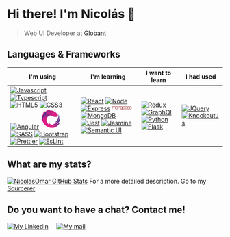 # Hi there! I'm Nicolás 👋
> Web UI Developer at [Globant](https://globant.com)

## Languages & Frameworks
| I'm using | I'm learning | I want to learn | I had used |
| --- | --- | --- | --- |
| [<img src="https://cdn.svgporn.com/logos/javascript.svg" alt="Javascript" width="48px">](https://developer.mozilla.org/en-US/docs/Web/JavaScript) [<img src="https://cdn.svgporn.com/logos/typescript-icon.svg" alt="Typescript" width="48px">](https://www.typescriptlang.org/) [<img src="https://cdn.svgporn.com/logos/html-5.svg" alt="HTML5" width="48px">](https://developer.mozilla.org/en-US/docs/Web/Guide/HTML/HTML5) [<img src="https://cdn.svgporn.com/logos/css-3.svg" alt="CSS3" width="48px">](https://developer.mozilla.org/en-US/docs/Archive/CSS3) [<img src="https://cdn.svgporn.com/logos/angular-icon.svg" alt="Angular" width="48px">](https://angular.io/) [<img src="https://raw.githubusercontent.com/ReactiveX/rxjs/master/resources/CI-CD/logo/svg/RxJs_Logo_Basic.svg" alt="RxJs" width="48px">](https://angular.io/guide/rx-library) [<img src="https://cdn.svgporn.com/logos/sass.svg" alt="SASS" width="48px">](https://sass-lang.com/) [<img src="https://cdn.svgporn.com/logos/bootstrap.svg" alt="Bootstrap" width="48px">](https://getbootstrap.com/) [<img src="https://cdn.svgporn.com/logos/prettier.svg" alt="Prettier" width="48px">](https://prettier.io/) [<img src="https://cdn.svgporn.com/logos/eslint.svg" alt="EsLint" width="48px">](https://eslint.org/) | [<img src="https://cdn.svgporn.com/logos/react.svg" alt="React" width="48px">](https://reactjs.org/) [<img src="https://cdn.svgporn.com/logos/nodejs-icon.svg" alt="Node" width="48px">](https://nodejs.org/) [<img src="https://cdn.svgporn.com/logos/express.svg" alt="Express" width="48px">](https://expressjs.com/) [<img src="https://github.com/MarioTerron/logo-images/blob/master/logos/mongoose.png" alt="Mongoose" width="48px">](https://mongoosejs.com/) [<img src="https://cdn.svgporn.com/logos/mongodb.svg" alt="MongoDB" width="48px">](https://www.mongodb.com/) [<img src="https://cdn.svgporn.com/logos/jest.svg" alt="Jest" width="48px">](https://jestjs.io/) [<img src="https://cdn.svgporn.com/logos/jasmine.svg" alt="Jasmine" width="48px">](https://jasmine.github.io/) [<img src="https://cdn.svgporn.com/logos/semantic-ui.svg" alt="Semantic UI" width="48px">](https://semantic-ui.com/) | [<img src="https://cdn.svgporn.com/logos/redux.svg" alt="Redux" width="48px">](https://redux.js.org/) [<img src="https://cdn.svgporn.com/logos/graphql.svg" alt="GraphQl" width="48px">](https://graphql.org/) [<img src="https://cdn.svgporn.com/logos/python.svg" alt="Python" width="48px">](https://www.python.org/) [<img src="https://cdn.svgporn.com/logos/flask.svg" alt="Flask" width="48px">](https://flask.palletsprojects.com/) | [<img src="https://cdn.svgporn.com/logos/jquery.svg" alt="JQuery" width="48px">](https://jquery.com/) [<img src="https://cdn.svgporn.com/logos/knockout.svg" alt="KnockoutJs" width="48px">](https://knockoutjs.com/) |

## What are my stats?
[![NicolasOmar GitHub Stats](https://github-readme-stats.vercel.app/api?username=nicolasomar&count_private=true&show_icons=true&theme=tokyonight)](https://github.com/nicolasomar)
For a more detailed description. Go to my [Sourcerer](https://sourcerer.io/nicolasomar)

## Do you want to have a chat? Contact me!
<a href="https://www.linkedin.com/in/nicolas0mar/"><img src="https://www.vectorlogo.zone/logos/linkedin/linkedin-icon.svg" width="48px" style="margin-right: 15px" alt="My LinkedIn"></a>
<a href="mailto:nicolas.passerino@gmail.com"><img src="https://www.vectorlogo.zone/logos/gmail/gmail-icon.svg" width="48px" alt="My mail"></a>
